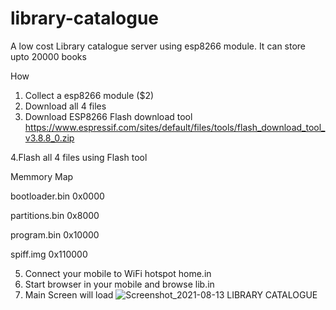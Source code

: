 # library-catalogue
A low cost Library catalogue server using esp8266 module. It can store upto 20000 books

How
1. Collect a esp8266 module   ($2)
2. Download all 4 files
3. Download ESP8266  Flash download tool 
  https://www.espressif.com/sites/default/files/tools/flash_download_tool_v3.8.8_0.zip

4.Flash all 4 files using Flash tool

Memmory Map

bootloader.bin  0x0000

partitions.bin  0x8000

program.bin     0x10000

spiff.img       0x110000

5. Connect your mobile to WiFi hotspot home.in
6. Start browser in your mobile and browse lib.in 
7. Main Screen will load
![Screenshot_2021-08-13 LIBRARY CATALOGUE](https://user-images.githubusercontent.com/47342428/129299211-808bd149-e378-4eef-82ff-8221e4ca0b9a.png)
